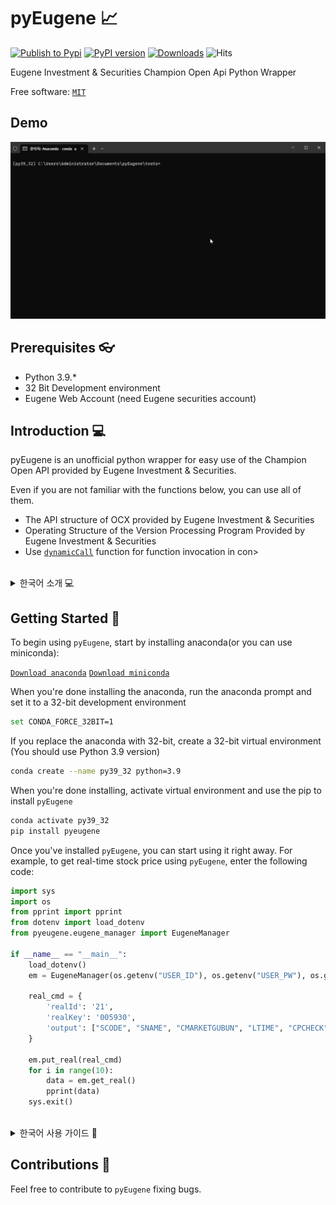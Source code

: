 # pyEugene 📈

[![Publish to Pypi](https://github.com/Choih0401/pyEugene/actions/workflows/publish.yml/badge.svg)](https://github.com/Choih0401/pyEugene/actions/workflows/publish.yml)
[![PyPI version](https://badge.fury.io/py/pyeugene.svg)](https://badge.fury.io/py/pyeugene)
[![Downloads](https://static.pepy.tech/personalized-badge/pyeugene?period=month&units=international_system&left_color=grey&right_color=brightgreen&left_text=Downloads)](https://pepy.tech/project/pyeugene)
![Hits](https://hits.seeyoufarm.com/api/count/incr/badge.svg?url=https%3A%2F%2Fgithub.com%2FChoih0401%2FpyEugene&count_bg=%2331C854&title_bg=%23555555&icon=&icon_color=%23E7E7E7&title=hits&edge_flat=false)

Eugene Investment & Securities Champion Open Api Python Wrapper

Free software: [`MIT`](https://github.com/Choih0401/pyEugene/blob/main/LICENSE)

## Demo

![Demo](https://raw.githubusercontent.com/Choih0401/pyEugene/master/images/testRealApi.gif)

## Prerequisites 👓

- Python 3.9.*
- 32 Bit Development environment
- Eugene Web Account (need Eugene securities account)

## Introduction 💻

pyEugene is an unofficial python wrapper for easy use of the Champion Open API provided by Eugene Investment & Securities.

Even if you are not familiar with the functions below, you can use all of them.

* The API structure of OCX provided by Eugene Investment & Securities
* Operating Structure of the Version Processing Program Provided by Eugene Investment & Securities
* Use [`dynamicCall`](https://doc.qt.io/qt-5/qaxbase.html#dynamicCall) function for function invocation in con>
  
<br>
<details>
<summary>한국어 소개 💻</summary>
<br>
pyEugene은 유진투자증권에서 제공하는 Champion Open API를 쉽게 사용하기 위한 비공식 python wrapper입니다.

아래의 기능들을 잘 모르더라도 충분히 모든 기능을 사용할 수 있습니다.

* 유진투자증권에서 제공하는 OCX의 API 구조
* 유진투자증권에서 제공하는 버전처리 프로그램의 작동 구조
* 컨트롤에서 함수 호출을 위한 [`dynamicCall`](https://doc.qt.io/qt-5/qaxbase.html#dynamicCall) 함수 사용
</details>


## Getting Started 🚀

To begin using `pyEugene`, start by installing anaconda(or you can use miniconda):

[`Download anaconda`](https://www.anaconda.com/download/)
[`Download miniconda`](https://docs.conda.io/projects/miniconda/en/latest/index.html)

When you're done installing the anaconda, run the anaconda prompt and set it to a 32-bit development environment

```sh
set CONDA_FORCE_32BIT=1
```

If you replace the anaconda with 32-bit, create a 32-bit virtual environment
(You should use Python 3.9 version)

```sh
conda create --name py39_32 python=3.9
```

When you're done installing, activate virtual environment and use the pip to install `pyEugene`

```sh
conda activate py39_32
pip install pyeugene
```

Once you've installed `pyEugene`, you can start using it right away.
For example, to get real-time stock price using `pyEugene`, enter the following code:

```python
import sys
import os
from pprint import pprint
from dotenv import load_dotenv
from pyeugene.eugene_manager import EugeneManager

if __name__ == "__main__":
    load_dotenv()
    em = EugeneManager(os.getenv("USER_ID"), os.getenv("USER_PW"), os.getenv("CERT_PW"))

    real_cmd = {
        'realId': '21',
        'realKey': '005930',
        'output': ["SCODE", "SNAME", "CMARKETGUBUN", "LTIME", "CPCHECK", "LDIFF", "LCPRICE"]
    }

    em.put_real(real_cmd)
    for i in range(10):
        data = em.get_real()
        pprint(data)
    sys.exit()
```

<br>
<details>
<summary>한국어 사용 가이드 🚀</summary>
<br>

`pyEugene`을 사용하기 위해서는 아나콘다를 설치해야 합니다(미니콘다를 설치해 사용할 수도 있습니다)

[`아나콘다 다운로드`](https://www.anaconda.com/download/)
[`미니콘다 다운로드`](https://docs.conda.io/projects/miniconda/en/latest/index.html)

아나콘다 다운로드가 완료 되었으면 아나콘다 프롬프트를 실행해 32bit 개발환경으로 설정해줘야 합니다

```sh
set CONDA_FORCE_32BIT=1
```

32bit로 설정이 완료 되었으면 32bit 가상 개발 환경을 만들어줍니다
(파이썬 3.9 버전을 사용해야 합니다)

```sh
conda create --name py39_32 python=3.9
```

설치가 모두 끝나면 가상환경을 실행하고 pip를 통해 `pyEugene`을 설치해줍니다

```sh
conda activate py39_32
pip install pyeugene
```

다음부터는 `pyEugene`을 설치하지 않고도 기능을 사용할 수 있습니다.
간단한 예시로 `pyEugene`을 이용해 실시간 시세를 받아오려면 아래 코드를 사용하면 됩니다

```python
import sys
import os
from pprint import pprint
from dotenv import load_dotenv
from pyeugene.eugene_manager import EugeneManager

if __name__ == "__main__":
    load_dotenv()
    em = EugeneManager(os.getenv("USER_ID"), os.getenv("USER_PW"), os.getenv("CERT_PW"))

    real_cmd = {
        'realId': '21',
        'realKey': '005930',
        'output': ["SCODE", "SNAME", "CMARKETGUBUN", "LTIME", "CPCHECK", "LDIFF", "LCPRICE"]
    }

    em.put_real(real_cmd)
    for i in range(10):
        data = em.get_real()
        pprint(data)
    sys.exit()
```
</details>

## Contributions 💬

Feel free to contribute to `pyEugene` fixing bugs.

